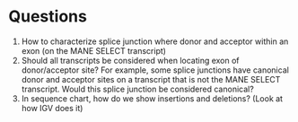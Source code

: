 # Questions

1. How to characterize splice junction where donor and acceptor within an exon (on the MANE SELECT transcript)
2. Should all transcripts be considered when locating exon of donor/acceptor site? For example, some splice junctions have canonical donor and acceptor sites on a transcript that is not the MANE SELECT transcript. Would this splice junction be considered canonical?
3. In sequence chart, how do we show insertions and deletions? (Look at how IGV does it)
